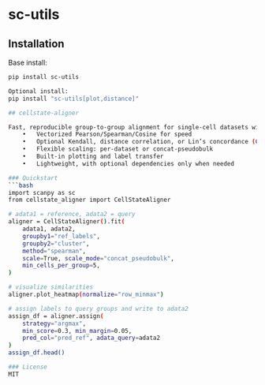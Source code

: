 # sc-utils

## Installation

Base install:
```bash
pip install sc-utils

Optional install:
pip install "sc-utils[plot,distance]"

## cellstate-aligner

Fast, reproducible group-to-group alignment for single-cell datasets with plotting and label transfer.
	•	Vectorized Pearson/Spearman/Cosine for speed
	•	Optional Kendall, distance correlation, or Lin’s concordance (CCC)
	•	Flexible scaling: per-dataset or concat-pseudobulk
	•	Built-in plotting and label transfer
	•	Lightweight, with optional dependencies only when needed

### Quickstart
```bash
import scanpy as sc
from cellstate_aligner import CellStateAligner

# adata1 = reference, adata2 = query
aligner = CellStateAligner().fit(
    adata1, adata2,
    groupby1="ref_labels",
    groupby2="cluster",
    method="spearman",
    scale=True, scale_mode="concat_pseudobulk",
    min_cells_per_group=5,
)

# visualize similarities
aligner.plot_heatmap(normalize="row_minmax")

# assign labels to query groups and write to adata2
assign_df = aligner.assign(
    strategy="argmax",
    min_score=0.3, min_margin=0.05,
    pred_col="pred_ref", adata_query=adata2
)
assign_df.head()

### License
MIT
